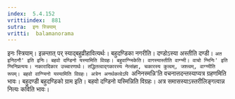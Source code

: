 ```yaml
---
index:  5.4.152
vrittiindex:  881
sutra:  इनः स्त्रियाम्
vritti:  balamanorama 
---
```


इनः स्त्रियाम्। इन्नन्तात् पर् स्याद्बहुव्रीहावित्यर्थः। बहुदण्डिका नगरीति। दण्डोऽस्या अस्तीति दण्डी। `अत इनिठनौ' इति इनिः। बहवो दण्डिनो यस्यामिति विग्रहः। बहुवाग्ग्मिकेति। वागस्यास्तीति वाग्ग्मी। वाचो ग्मिनिः' इति ग्मिनिप्रत्ययः। नकारादिकार उच्चारणार्थः। तद्धितत्वाद्गकारस्य नेत्संज्ञा, चकारस्य कुत्वम्, जश्त्वम्, वाग्ग्मीति रूपम्। बहवो वाग्ग्मिनो यस्यामिति विग्रहः। अत्रेन अनर्थकत्वेऽपि `अनिनस्मन्नि'ति वचनात्तदन्तस्याप्यत्र ग्रहणमिति भावः। बहुदण्डी बहुदण्डिको ग्राम इति। बहवो दण्डिनो यस्मिन्निति विग्रहः। अत्र समासस्याऽस्तरीलिङ्गत्वान्न नित्यः कविति भावः।

